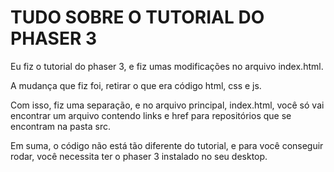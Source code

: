 <h1>TUDO SOBRE O TUTORIAL DO PHASER 3</h1>
    <p>Eu fiz o tutorial do phaser 3, e fiz umas modificações no arquivo index.html.</p>
    <p>A mudança que fiz foi, retirar o que era código html, css e js.</p>
    <p>Com isso, fiz uma separação, e no arquivo principal, index.html, você só vai encontrar um arquivo contendo links e href para repositórios que se encontram na pasta src.</p>
    <p>Em suma, o código não está tão diferente do tutorial, e para você conseguir rodar, você necessita ter o phaser 3 instalado no seu desktop.</p>